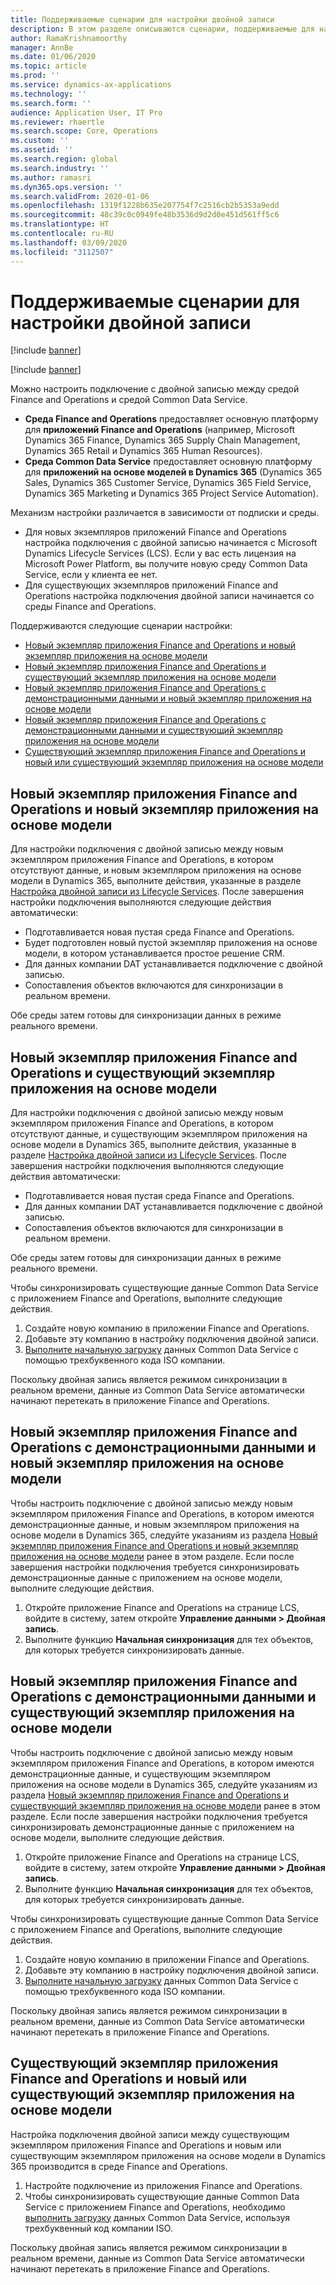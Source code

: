```yaml
---
title: Поддерживаемые сценарии для настройки двойной записи
description: В этом разделе описываются сценарии, поддерживаемые для настройки с двойной записью.
author: RamaKrishnamoorthy
manager: AnnBe
ms.date: 01/06/2020
ms.topic: article
ms.prod: ''
ms.service: dynamics-ax-applications
ms.technology: ''
ms.search.form: ''
audience: Application User, IT Pro
ms.reviewer: rhaertle
ms.search.scope: Core, Operations
ms.custom: ''
ms.assetid: ''
ms.search.region: global
ms.search.industry: ''
ms.author: ramasri
ms.dyn365.ops.version: ''
ms.search.validFrom: 2020-01-06
ms.openlocfilehash: 1319f1228b635e207754f7c2516cb2b5353a9edd
ms.sourcegitcommit: 48c39c0c0949fe48b3536d9d2d0e451d561ff5c6
ms.translationtype: HT
ms.contentlocale: ru-RU
ms.lasthandoff: 03/09/2020
ms.locfileid: "3112507"
---
```

# <a name="supported-scenarios-for-dual-write-setup"></a>Поддерживаемые сценарии для настройки двойной записи

[!include [banner](../../includes/banner.md)]

[!include [banner](../../includes/preview-banner.md)]

Можно настроить подключение с двойной записью между средой Finance and Operations и средой Common Data Service.

+ **Среда Finance and Operations** предоставляет основную платформу для **приложений Finance and Operations** (например, Microsoft Dynamics 365 Finance, Dynamics 365 Supply Chain Management, Dynamics 365 Retail и Dynamics 365 Human Resources).
+ **Среда Common Data Service** предоставляет основную платформу для **приложений на основе моделей в Dynamics 365** (Dynamics 365 Sales, Dynamics 365 Customer Service, Dynamics 365 Field Service, Dynamics 365 Marketing и Dynamics 365 Project Service Automation).

Механизм настройки различается в зависимости от подписки и среды.

+ Для новых экземпляров приложений Finance and Operations настройка подключения с двойной записью начинается с Microsoft Dynamics Lifecycle Services (LCS). Если у вас есть лицензия на Microsoft Power Platform, вы получите новую среду Common Data Service, если у клиента ее нет.
+ Для существующих экземпляров приложений Finance and Operations настройка подключения двойной записи начинается со среды Finance and Operations.

Поддерживаются следующие сценарии настройки:

+ [Новый экземпляр приложения Finance and Operations и новый экземпляр приложения на основе модели](#new-new)
+ [Новый экземпляр приложения Finance and Operations и существующий экземпляр приложения на основе модели](#new-existing)
+ [Новый экземпляр приложения Finance and Operations с демонстрационными данными и новый экземпляр приложения на основе модели](#new-demo-new)
+ [Новый экземпляр приложения Finance and Operations с демонстрационными данными и существующий экземпляр приложения на основе модели](#new-demo-existing)
+ [Существующий экземпляр приложения Finance and Operations и новый или существующий экземпляр приложения на основе модели](#existing-existing)

## <a name="a-new-finance-and-operations-app-instance-and-a-new-model-driven-app-instance"></a><a id="new-new"></a>Новый экземпляр приложения Finance and Operations и новый экземпляр приложения на основе модели

Для настройки подключения с двойной записью между новым экземпляром приложения Finance and Operations, в котором отсутствуют данные, и новым экземпляром приложения на основе модели в Dynamics 365, выполните действия, указанные в разделе [Настройка двойной записи из Lifecycle Services](lcs-setup.md). После завершения настройки подключения выполняются следующие действия автоматически:

- Подготавливается новая пустая среда Finance and Operations.
- Будет подготовлен новый пустой экземпляр приложения на основе модели, в котором устанавливается простое решение CRM.
- Для данных компании DAT устанавливается подключение с двойной записью.
- Сопоставления объектов включаются для синхронизации в реальном времени.

Обе среды затем готовы для синхронизации данных в режиме реального времени.

## <a name="a-new-finance-and-operations-app-instance-and-an-existing-model-driven-app-instance"></a><a id="new-existing"></a>Новый экземпляр приложения Finance and Operations и существующий экземпляр приложения на основе модели

Для настройки подключения с двойной записью между новым экземпляром приложения Finance and Operations, в котором отсутствуют данные, и существующим экземпляром приложения на основе модели в Dynamics 365, выполните действия, указанные в разделе [Настройка двойной записи из Lifecycle Services](lcs-setup.md). После завершения настройки подключения выполняются следующие действия автоматически:

- Подготавливается новая пустая среда Finance and Operations.
- Для данных компании DAT устанавливается подключение с двойной записью.
- Сопоставления объектов включаются для синхронизации в реальном времени.

Обе среды затем готовы для синхронизации данных в режиме реального времени.

Чтобы синхронизировать существующие данные Common Data Service с приложением Finance and Operations, выполните следующие действия.

1. Создайте новую компанию в приложении Finance and Operations.
2. Добавьте эту компанию в настройку подключения двойной записи.
3. [Выполните начальную загрузку](bootstrap-company-data.md) данных Common Data Service с помощью трехбуквенного кода ISO компании.

Поскольку двойная запись является режимом синхронизации в реальном времени, данные из Common Data Service автоматически начинают перетекать в приложение Finance and Operations.

## <a name="a-new-finance-and-operations-app-instance-that-has-demo-data-and-a-new-model-driven-app-instance"></a><a id="new-demo-new"></a>Новый экземпляр приложения Finance and Operations с демонстрационными данными и новый экземпляр приложения на основе модели

Чтобы настроить подключение с двойной записью между новым экземпляром приложения Finance and Operations, в котором имеются демонстрационные данные, и новым экземпляром приложения на основе модели в Dynamics 365, следуйте указаниям из раздела [Новый экземпляр приложения Finance and Operations и новый экземпляр приложения на основе модели](#new-new) ранее в этом разделе. Если после завершения настройки подключения требуется синхронизировать демонстрационные данные с приложением на основе модели, выполните следующие действия.

1. Откройте приложение Finance and Operations на странице LCS, войдите в систему, затем откройте **Управление данными \> Двойная запись**.
2. Выполните функцию **Начальная синхронизация** для тех объектов, для которых требуется синхронизировать данные.

## <a name="a-new-finance-and-operations-app-instance-that-has-demo-data-and-an-existing-model-driven-app-instance"></a><a id="new-demo-existing"></a>Новый экземпляр приложения Finance and Operations с демонстрационными данными и существующий экземпляр приложения на основе модели

Чтобы настроить подключение с двойной записью между новым экземпляром приложения Finance and Operations, в котором имеются демонстрационные данные, и существующим экземпляром приложения на основе модели в Dynamics 365, следуйте указаниям из раздела [Новый экземпляр приложения Finance and Operations и существующий экземпляр приложения на основе модели](#new-existing) ранее в этом разделе. Если после завершения настройки подключения требуется синхронизировать демонстрационные данные с приложением на основе модели, выполните следующие действия.

1. Откройте приложение Finance and Operations на странице LCS, войдите в систему, затем откройте **Управление данными \> Двойная запись**.
2. Выполните функцию **Начальная синхронизация** для тех объектов, для которых требуется синхронизировать данные.

Чтобы синхронизировать существующие данные Common Data Service с приложением Finance and Operations, выполните следующие действия.

1. Создайте новую компанию в приложении Finance and Operations.
2. Добавьте эту компанию в настройку подключения двойной записи.
3. [Выполните начальную загрузку](bootstrap-company-data.md) данных Common Data Service с помощью трехбуквенного кода ISO компании.

Поскольку двойная запись является режимом синхронизации в реальном времени, данные из Common Data Service автоматически начинают перетекать в приложение Finance and Operations.

## <a name="an-existing-finance-and-operations-app-instance-and-a-new-or-existing-model-driven-app-instance"></a><a id="existing-existing"></a>Существующий экземпляр приложения Finance and Operations и новый или существующий экземпляр приложения на основе модели

Настройка подключения двойной записи между существующим экземпляром приложения Finance and Operations и новым или существующим экземпляром приложения на основе модели в Dynamics 365 производится в среде Finance and Operations.

1. Настройте подключение из приложения Finance and Operations.
2. Чтобы синхронизировать существующие данные Common Data Service с приложением Finance and Operations, необходимо [выполнить загрузку](bootstrap-company-data.md) данных Common Data Service, используя трехбуквенный код компании ISO.

Поскольку двойная запись является режимом синхронизации в реальном времени, данные из Common Data Service автоматически начинают перетекать в приложение Finance and Operations.
